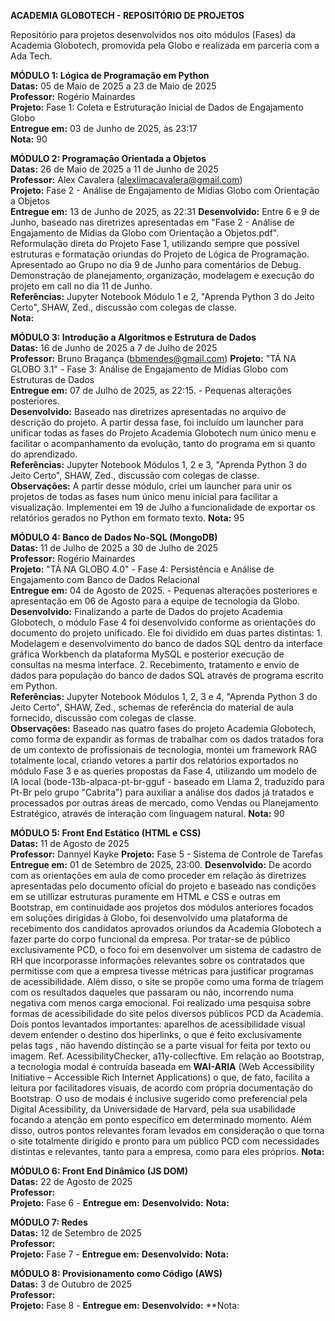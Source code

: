 **ACADEMIA GLOBOTECH - REPOSITÓRIO DE PROJETOS**

Repositório para projetos desenvolvidos nos oito módulos (Fases) da Academia Globotech, promovida pela Globo e realizada em parceria com a Ada Tech.

**MÓDULO 1: Lógica de Programação em Python**  
**Datas:** 05 de Maio de 2025 a 23 de Maio de 2025  
**Professor:** Rogério Mainardes  
**Projeto:** Fase 1: Coleta e Estruturação Inicial de Dados de Engajamento Globo  
**Entregue em:** 03 de Junho de 2025, às 23:17  
**Nota:** 90

**MÓDULO 2: Programação Orientada a Objetos**  
**Datas:** 26 de Maio de 2025 a 11 de Junho de 2025  
**Professor:** Alex Cavalera (alexlimacavalera@gmail.com)  
**Projeto:** Fase 2 - Análise de Engajamento de Mídias Globo com Orientação a Objetos  
**Entregue em:** 13 de Junho de 2025, as 22:31
**Desenvolvido:** Entre 6 e 9 de Junho, baseado nas diretrizes apresentadas em "Fase 2 - Análise de Engajamento de Mídias da Globo com Orientação a Objetos.pdf". Reformulação direta do Projeto Fase 1, utilizando sempre que possível estruturas e formatação oriundas do Projeto de Lógica de Programação. Apresentado ao Grupo no dia 9 de Junho para comentários de Debug. Demonstração de planejamento, organização, modelagem e execução do projeto em call no dia 11 de Junho.  
**Referências:** Jupyter Notebook Módulo 1 e 2, "Aprenda Python 3 do Jeito Certo", SHAW, Zed., discussão com colegas de classe.  
**Nota:**

**MÓDULO 3: Introdução a Algoritmos e Estrutura de Dados**  
**Datas:** 16 de Junho de 2025 a 7 de Julho de 2025  
**Professor:** Bruno Bragança (bbmendes@gmail.com) 
**Projeto:** "TÁ NA GLOBO 3.1" - Fase 3: Análise de Engajamento de Mídias Globo com Estruturas de Dados  
**Entregue em:** 07 de Julho de 2025, as 22:15. - Pequenas alterações posteriores.  
**Desenvolvido:** Baseado nas diretrizes apresentadas no arquivo de descrição do projeto. A partir dessa fase, foi incluído um launcher para unificar todas as fases do Projeto Academia Globotech num único menu e facilitar o acompanhamento da evolução, tanto do programa em si quanto do aprendizado.  
**Referências:** Jupyter Notebook Módulos 1, 2 e 3, "Aprenda Python 3 do Jeito Certo", SHAW, Zed., discussão com colegas de classe.  
**Observações:** A partir desse módulo, criei um launcher para unir os projetos de todas as fases num único menu inicial para facilitar a visualização. Implementei em 19 de Julho a funcionalidade de exportar os relatórios gerados no Python em formato texto. 
**Nota:** 95

**MÓDULO 4: Banco de Dados No-SQL (MongoDB)**  
**Datas:** 11 de Julho de 2025 a 30 de Julho de 2025  
**Professor:** Rogério Mainardes  
**Projeto:** "TÁ NA GLOBO 4.0" - Fase 4: Persistência e Análise de Engajamento com Banco de Dados Relacional  
**Entregue em:** 04 de Agosto de 2025. - Pequenas alterações posteriores e apresentação em 06 de Agosto para a equipe de tecnologia da Globo.  
**Desenvolvido:** Finalizando a parte de Dados do projeto Academia Globotech, o módulo Fase 4 foi desenvolvido conforme as orientações do documento do projeto unificado. Ele foi dividido em duas partes distintas: 1. Modelagem e desenvolvimento do banco de dados SQL dentro da interface gráfica Workbench da plataforma MySQL e posterior execução de consultas na mesma interface. 2. Recebimento, tratamento e envio de dados para população do banco de dados SQL através de programa escrito em Python.  
**Referências:** Jupyter Notebook Módulos 1, 2, 3 e 4, "Aprenda Python 3 do Jeito Certo", SHAW, Zed., schemas de referência do material de aula fornecido, discussão com colegas de classe.  
**Observações:** Baseado nas quatro fases do projeto Academia Globotech, como forma de expandir as formas de trabalhar com os dados tratados fora de um contexto de profissionais de tecnologia, montei um framework RAG totalmente local, criando vetores a partir dos relatórios exportados no módulo Fase 3 e as queries propostas da Fase 4, utilizando um modelo de IA local (bode-13b-alpaca-pt-br-gguf - baseado em Llama 2, traduzido para Pt-Br pelo grupo "Cabrita") para auxiliar a análise dos dados já tratados e processados por outras áreas de mercado, como Vendas ou Planejamento Estratégico, através de interação com linguagem natural.
**Nota:** 90

**MÓDULO 5: Front End Estático (HTML e CSS)**  
**Datas:** 11 de Agosto de 2025  
**Professor:** Dannyel Kayke
**Projeto:** Fase 5 - Sistema de Controle de Tarefas
**Entregue em:** 01 de Setembro de 2025, 23:00.
**Desenvolvido:** De acordo com as orientações em aula de como proceder em relação às diretrizes apresentadas pelo documento oficial do projeto e baseado nas condições em se utillizar estruturas puramente em HTML e CSS e outras em Bootstrap, em continuidade aos projetos dos módulos anteriores focados em soluções dirigidas à Globo, foi desenvolvido uma plataforma de recebimento dos candidatos aprovados oriundos da Academia Globotech a fazer parte do corpo funcional da empresa. Por tratar-se de público exclusivamente PCD, o foco foi em desenvolver um sistema de cadastro de RH que incorporasse informações relevantes sobre os contratados que permitisse com que a empresa tivesse métricas para justificar programas de acessibilidade. Além disso, o site se propõe como uma forma de triagem com os resultados daqueles que passaram ou não, incorrendo numa negativa com menos carga emocional. Foi realizado uma pesquisa sobre formas de acessibilidade do site pelos diversos públicos PCD da Academia. Dois pontos levantados importantes: aparelhos de acessibilidade visual devem entender o destino dos hiperlinks, o que é feito exclusivamente pelas tags <alt>, não havendo distinção se a parte visual for feita por texto ou imagem. Ref. AcessibilityChecker, a11y-collecftive. Em relação ao Bootstrap, a tecnologia modal é contruída baseada em **WAI-ARIA** (Web Accessibility Initiative – Accessible Rich Internet Applications) o que, de fato, facilita a leitura por facilitadores visuais, de acordo com própria documentação do Bootstrap. O uso de modais é inclusive sugerido como preferencial pela Digital Acessibility, da Universidade de Harvard, pela sua usabilidade focando a atenção em ponto específico em determinado momento. Além disso, outros pontos relevantes foram levados em consideração o que torna o site totalmente dirigido e pronto para um público PCD com necessidades distintas e relevantes, tanto para a empresa, como para eles próprios. 
**Nota:**

**MÓDULO 6: Front End Dinâmico (JS DOM)**  
**Datas:** 22 de Agosto de 2025  
**Professor:**  
**Projeto:** Fase 6 - 
**Entregue em:** 
**Desenvolvido:** 
**Nota:**

**MÓDULO 7: Redes**  
**Datas:** 12 de Setembro de 2025  
**Professor:**  
**Projeto:** Fase 7 - 
**Entregue em:** 
**Desenvolvido:** 
**Nota:**

**MÓDULO 8: Provisionamento como Código (AWS)**  
**Datas:** 3 de Outubro de 2025  
**Professor:**  
**Projeto:** Fase 8 - 
**Entregue em:** 
**Desenvolvido:** 
**Nota:
